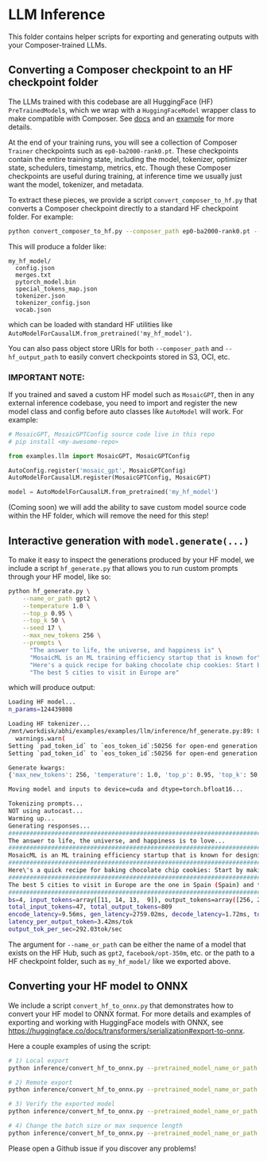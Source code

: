 # LLM Inference

This folder contains helper scripts for exporting and generating outputs with your Composer-trained LLMs.


## Converting a Composer checkpoint to an HF checkpoint folder

The LLMs trained with this codebase are all HuggingFace (HF) `PreTrainedModel`s, which we wrap with a `HuggingFaceModel` wrapper class to make compatible with Composer. See [docs](https://docs.mosaicml.com/en/latest/api_reference/generated/composer.models.HuggingFaceModel.html) and an [example](https://docs.mosaicml.com/en/latest/examples/pretrain_finetune_huggingface.html) for more details.

At the end of your training runs, you will see a collection of Composer `Trainer` checkpoints such as `ep0-ba2000-rank0.pt`. These checkpoints contain the entire training state, including the model, tokenizer, optimizer state, schedulers, timestamp, metrics, etc. Though these Composer checkpoints are useful during training, at inference time we usually just want the model, tokenizer, and metadata.

To extract these pieces, we provide a script `convert_composer_to_hf.py` that converts a Composer checkpoint directly to a standard HF checkpoint folder. For example:
```bash
python convert_composer_to_hf.py --composer_path ep0-ba2000-rank0.pt --hf_output_path my_hf_model/ --output_precision bf16
```

This will produce a folder like:
```
my_hf_model/
  config.json
  merges.txt
  pytorch_model.bin
  special_tokens_map.json
  tokenizer.json
  tokenizer_config.json
  vocab.json
```
which can be loaded with standard HF utilities like `AutoModelForCausalLM.from_pretrained('my_hf_model')`.

You can also pass object store URIs for both `--composer_path` and `--hf_output_path` to easily convert checkpoints stored in S3, OCI, etc.

### IMPORTANT NOTE:
If you trained and saved a custom HF model such as `MosaicGPT`, then in any external inference codebase, you need to import and register the new model class and config before auto classes like `AutoModel` will work. For example:

```python
# MosaicGPT, MosaicGPTConfig source code live in this repo
# pip install <my-awesome-repo>

from examples.llm import MosaicGPT, MosaicGPTConfig

AutoConfig.register('mosaic_gpt', MosaicGPTConfig)
AutoModelForCausalLM.register(MosaicGPTConfig, MosaicGPT)

model = AutoModelForCausalLM.from_pretrained('my_hf_model')
```

(Coming soon) we will add the ability to save custom model source code within the HF folder, which will remove the need for this step!


## Interactive generation with `model.generate(...)`

To make it easy to inspect the generations produced by your HF model, we include a script `hf_generate.py` that allows you to run custom prompts through your HF model, like so:

```bash
python hf_generate.py \
    --name_or_path gpt2 \
    --temperature 1.0 \
    --top_p 0.95 \
    --top_k 50 \
    --seed 17 \
    --max_new_tokens 256 \
    --prompts \
      "The answer to life, the universe, and happiness is" \
      "MosaicML is an ML training efficiency startup that is known for" \
      "Here's a quick recipe for baking chocolate chip cookies: Start by" \
      "The best 5 cities to visit in Europe are"
```

which will produce output:

```bash
Loading HF model...
n_params=124439808

Loading HF tokenizer...
/mnt/workdisk/abhi/examples/examples/llm/inference/hf_generate.py:89: UserWarning: pad_token_id is not set for the tokenizer. Using eos_token_id as pad_token_id.
  warnings.warn(
Setting `pad_token_id` to `eos_token_id`:50256 for open-end generation.
Setting `pad_token_id` to `eos_token_id`:50256 for open-end generation.

Generate kwargs:
{'max_new_tokens': 256, 'temperature': 1.0, 'top_p': 0.95, 'top_k': 50, 'use_cache': True, 'do_sample': True, 'eos_token_id': 50256}

Moving model and inputs to device=cuda and dtype=torch.bfloat16...

Tokenizing prompts...
NOT using autocast...
Warming up...
Generating responses...
####################################################################################################
The answer to life, the universe, and happiness is to love...
####################################################################################################
MosaicML is an ML training efficiency startup that is known for designing and developing applications to improve training and performance efficiency...
####################################################################################################
Here\'s a quick recipe for baking chocolate chip cookies: Start by making an apple crumble by yourself or bake in the microwave for 40 minutes to melt and get melted...
####################################################################################################
The best 5 cities to visit in Europe are the one in Spain (Spain) and the one in Holland (Belgium)...
####################################################################################################
bs=4, input_tokens=array([11, 14, 13,  9]), output_tokens=array([256, 256, 256,  41])
total_input_tokens=47, total_output_tokens=809
encode_latency=9.56ms, gen_latency=2759.02ms, decode_latency=1.72ms, total_latency=2770.31ms
latency_per_output_token=3.42ms/tok
output_tok_per_sec=292.03tok/sec
```

The argument for `--name_or_path` can be either the name of a model that exists on the HF Hub, such as `gpt2`, `facebook/opt-350m`, etc. or the path to a HF checkpoint folder, such as `my_hf_model/` like we exported above.

## Converting your HF model to ONNX

We include a script `convert_hf_to_onnx.py` that demonstrates how to convert your HF model to ONNX format. For more details and examples
of exporting and working with HuggingFace models with ONNX, see https://huggingface.co/docs/transformers/serialization#export-to-onnx.

Here a couple examples of using the script:
```bash
# 1) Local export
python inference/convert_hf_to_onnx.py --pretrained_model_name_or_path local/path/to/huggingface/folder --output_folder local/folder

# 2) Remote export
python inference/convert_hf_to_onnx.py --pretrained_model_name_or_path local/path/to/huggingface/folder --output_folder s3://bucket/remote/folder

# 3) Verify the exported model
python inference/convert_hf_to_onnx.py --pretrained_model_name_or_path local/path/to/huggingface/folder --output_folder local/folder --verify_export

# 4) Change the batch size or max sequence length
python inference/convert_hf_to_onnx.py --pretrained_model_name_or_path local/path/to/huggingface/folder --output_folder local/folder --export_batch_size 1 --max_seq_len 32000
```

Please open a Github issue if you discover any problems!
